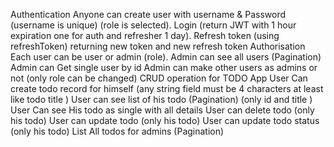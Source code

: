 Authentication
Anyone can create user with username & Password (username is unique) (role is selected).
Login (return JWT with 1 hour expiration one for auth and refresher 1 day).
Refresh token (using refreshToken) returning new token and new refresh token
Authorisation
Each user can be user or admin (role).
Admin can see all users (Pagination)
Admin can Get single user by id
Admin can make other users as admins or not (only role can be changed)
CRUD operation for TODO App
User Can create todo record for himself (any string field must be 4 characters at least like todo title )
User can see list of his todo (Pagination) (only id and title )
User Can see His todo as single with all details
User can delete todo (only his todo)
User can update todo (only his todo)
User can update todo status (only his todo)
List All todos for admins (Pagination)

